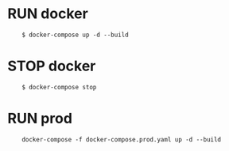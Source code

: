 # RUN docker

```
    $ docker-compose up -d --build
```

# STOP docker

```
    $ docker-compose stop
```

# RUN prod

```
    docker-compose -f docker-compose.prod.yaml up -d --build
```
